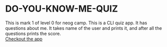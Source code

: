 # DO-YOU-KNOW-ME-QUIZ
This is mark 1 of level 0 for neog camp. This is a CLI quiz app. It has questions about me. It takes name of the user and prints it, and after all the questions prints the score.</br>
[Checkout the app](https://replit.com/@pratmbr/Quiz-for-my-friends#index.js)
 
